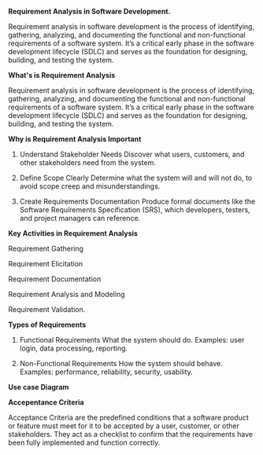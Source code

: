 **Requirement Analysis in Software Development.**

Requirement analysis in software development is the process of identifying, gathering, analyzing, and documenting the functional and non-functional requirements of a software system. It’s a critical early phase in the software development lifecycle (SDLC) and serves as the foundation for designing, building, and testing the system.


**What's is Requirement Analysis**

Requirement analysis in software development is the process of identifying, gathering, analyzing, and documenting the functional and non-functional requirements of a software system. It’s a critical early phase in the software development lifecycle (SDLC) and serves as the foundation for designing, building, and testing the system.


**Why is Requirement Analysis Important**

1. Understand Stakeholder Needs
Discover what users, customers, and other stakeholders need from the system.

2. Define Scope Clearly
Determine what the system will and will not do, to avoid scope creep and misunderstandings.

3. Create Requirements Documentation
Produce formal documents like the Software Requirements Specification (SRS), which developers, testers, and project managers can reference.

**Key Activities in Requirement Analysis**


Requirement Gathering

Requirement Elicitation

Requirement Documentation

Requirement Analysis and Modeling

Requirement Validation.


**Types of Requirements**

1. Functional Requirements
What the system should do.
Examples: user login, data processing, reporting.

2. Non-Functional Requirements
How the system should behave.
Examples: performance, reliability, security, usability.


**Use case Diagram**

**Accepentance Criteria**

Acceptance Criteria are the predefined conditions that a software product or feature must meet for it to be accepted by a user, customer, or other stakeholders. They act as a checklist to confirm that the requirements have been fully implemented and function correctly.







